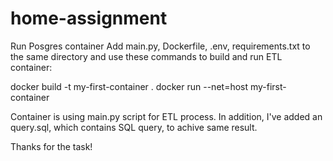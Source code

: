 # home-assignment

Run Posgres container 
Add main.py, Dockerfile, .env, requirements.txt to the same directory and use these commands to build and run ETL container:

docker build -t my-first-container . 
docker run --net=host my-first-container

Container is using main.py script for ETL process. In addition, I've added an query.sql, which contains SQL query, to achive same result.

Thanks for the task!
